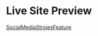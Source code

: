 <h1>Live Site Preview</h1> <a href="https://deveshshukla.github.io/SocialMediaStroiesFeature/" target="_blank">SocialMediaStroiesFeature</a>
